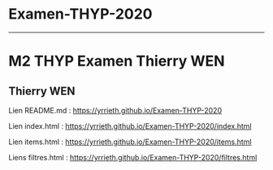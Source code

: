 # Examen-THYP-2020

***

# M2 THYP Examen Thierry WEN

## Thierry WEN

Lien README.md :  https://yrrieth.github.io/Examen-THYP-2020

Lien index.html : https://yrrieth.github.io/Examen-THYP-2020/index.html

Lien items.html : https://yrrieth.github.io/Examen-THYP-2020/items.html

Liens filtres.html : https://yrrieth.github.io/Examen-THYP-2020/filtres.html
